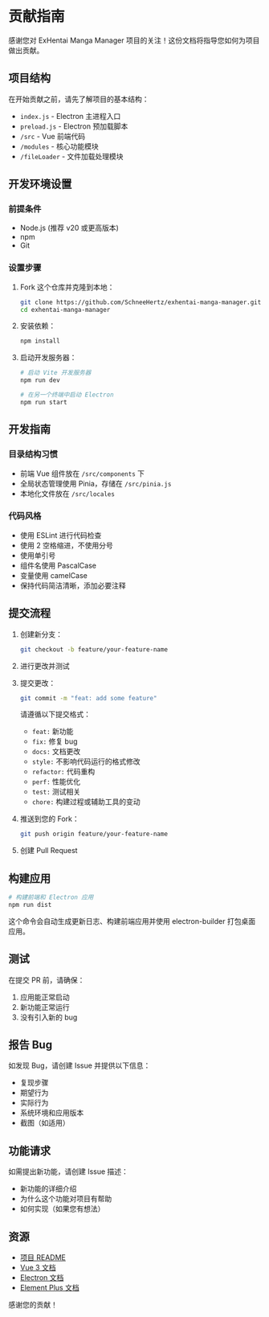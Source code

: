 # 贡献指南

感谢您对 ExHentai Manga Manager 项目的关注！这份文档将指导您如何为项目做出贡献。

## 项目结构

在开始贡献之前，请先了解项目的基本结构：
- `index.js` - Electron 主进程入口
- `preload.js` - Electron 预加载脚本
- `/src` - Vue 前端代码
- `/modules` - 核心功能模块
- `/fileLoader` - 文件加载处理模块

## 开发环境设置

### 前提条件
- Node.js (推荐 v20 或更高版本)
- npm
- Git

### 设置步骤
1. Fork 这个仓库并克隆到本地：
   ```bash
   git clone https://github.com/SchneeHertz/exhentai-manga-manager.git
   cd exhentai-manga-manager
   ```

2. 安装依赖：
   ```bash
   npm install
   ```

3. 启动开发服务器：
   ```bash
   # 启动 Vite 开发服务器
   npm run dev

   # 在另一个终端中启动 Electron
   npm run start
   ```

## 开发指南

### 目录结构习惯
- 前端 Vue 组件放在 `/src/components` 下
- 全局状态管理使用 Pinia，存储在 `/src/pinia.js`
- 本地化文件放在 `/src/locales`

### 代码风格
- 使用 ESLint 进行代码检查
- 使用 2 空格缩进，不使用分号
- 使用单引号
- 组件名使用 PascalCase
- 变量使用 camelCase
- 保持代码简洁清晰，添加必要注释

## 提交流程

1. 创建新分支：
   ```bash
   git checkout -b feature/your-feature-name
   ```

2. 进行更改并测试

3. 提交更改：
   ```bash
   git commit -m "feat: add some feature"
   ```
   请遵循以下提交格式：
   - `feat:` 新功能
   - `fix:` 修复 bug
   - `docs:` 文档更改
   - `style:` 不影响代码运行的格式修改
   - `refactor:` 代码重构
   - `perf:` 性能优化
   - `test:` 测试相关
   - `chore:` 构建过程或辅助工具的变动

4. 推送到您的 Fork：
   ```bash
   git push origin feature/your-feature-name
   ```

5. 创建 Pull Request

## 构建应用

```bash
# 构建前端和 Electron 应用
npm run dist
```

这个命令会自动生成更新日志、构建前端应用并使用 electron-builder 打包桌面应用。

## 测试

在提交 PR 前，请确保：
1. 应用能正常启动
2. 新功能正常运行
3. 没有引入新的 bug

## 报告 Bug

如发现 Bug，请创建 Issue 并提供以下信息：
- 复现步骤
- 期望行为
- 实际行为
- 系统环境和应用版本
- 截图（如适用）

## 功能请求

如需提出新功能，请创建 Issue 描述：
- 新功能的详细介绍
- 为什么这个功能对项目有帮助
- 如何实现（如果您有想法）

## 资源

- [项目 README](https://github.com/SchneeHertz/exhentai-manga-manager#readme)
- [Vue 3 文档](https://vuejs.org/)
- [Electron 文档](https://www.electronjs.org/docs)
- [Element Plus 文档](https://element-plus.org/)

感谢您的贡献！